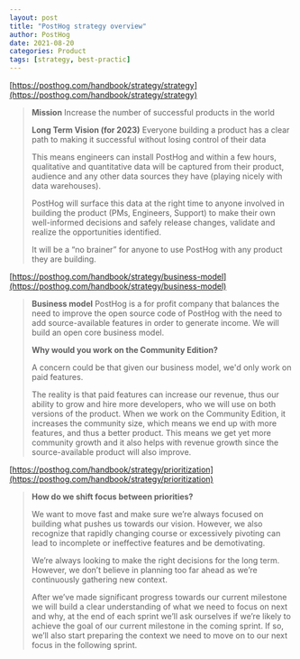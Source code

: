 ```yaml
---
layout: post
title: "PostHog strategy overview"
author: PostHog
date: 2021-08-20
categories: Product
tags: [strategy, best-practic]
---
```

[https://posthog.com/handbook/strategy/strategy](https://posthog.com/handbook/strategy/strategy)

> **Mission**
> Increase the number of successful products in the world
>
> **Long Term Vision (for 2023)**
> Everyone building a product has a clear path to making it successful without losing control of their data
>
> This means engineers can install PostHog and within a few hours, qualitative and quantitative data will be captured from their product, audience and any other data sources they have (playing nicely with data warehouses).
>
> PostHog will surface this data at the right time to anyone involved in building the product (PMs, Engineers, Support) to make their own well-informed decisions and safely release changes, validate and realize the opportunities identified.
>
> It will be a “no brainer” for anyone to use PostHog with any product they are building.

[https://posthog.com/handbook/strategy/business-model](https://posthog.com/handbook/strategy/business-model)

> **Business model**
> PostHog is a for profit company that balances the need to improve the open source code of PostHog with the need to add source-available features in order to generate income. We will build an open core business model.
>
> **Why would you work on the Community Edition?**
>
> A concern could be that given our business model, we'd only work on paid features.
>
> The reality is that paid features can increase our revenue, thus our ability to grow and hire more developers, who we will use on both versions of the product. When we work on the Community Edition, it increases the community size, which means we end up with more features, and thus a better product. This means we get yet more community growth and it also helps with revenue growth since the source-available product will also improve.

[https://posthog.com/handbook/strategy/prioritization](https://posthog.com/handbook/strategy/prioritization)

> **How do we shift focus between priorities?**
>
> We want to move fast and make sure we’re always focused on building what pushes us towards our vision. However, we also recognize that rapidly changing course or excessively pivoting can lead to incomplete or ineffective features and be demotivating.
>
> We’re always looking to make the right decisions for the long term. However, we don’t believe in planning too far ahead as we’re continuously gathering new context.
>
> After we’ve made significant progress towards our current milestone we will build a clear understanding of what we need to focus on next and why, at the end of each sprint we’ll ask ourselves if we’re likely to achieve the goal of our current milestone in the coming sprint. If so, we’ll also start preparing the context we need to move on to our next focus in the following sprint.
